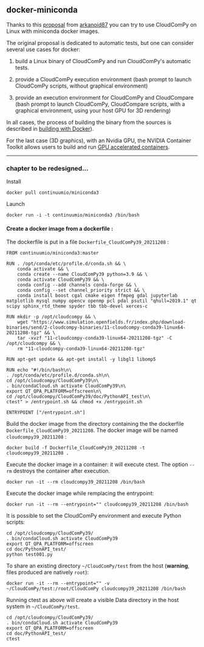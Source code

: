 ## docker-miniconda

Thanks to this [proposal](https://github.com/CloudCompare/CloudComPy/issues/10) from [arkanoid87](https://github.com/arkanoid87) you can try to use CloudComPy on Linux with miniconda docker images.

The original proposal is dedicated to automatic tests, but one can consider several use cases for docker:


 1. build a Linux binary of CloudComPy and run CloudComPy's automatic tests. 

 2. provide a CloudComPy execution environment (bash prompt to launch CloudComPy scripts, without graphical environment)

 3. provide an execution environment for CloudComPy and CloudCompare (bash prompt to launch CloudComPy, CloudCompare scripts, with a graphical environment, using your host GPU for 3D rendering)

In all cases, the process of building the binary from the sources is described in [building with Docker](BuildLinuxCondaDocker.md)).

For the last case (3D graphics), with an Nvidia GPU, the NVIDIA Container Toolkit allows users to build and run [GPU accelerated containers](https://docs.nvidia.com/datacenter/cloud-native/container-toolkit/overview.html).

------------------------------------
### chapter to be redesigned...
Install

```
docker pull continuumio/miniconda3
```
Launch

```
docker run -i -t continuumio/miniconda3 /bin/bash
```

#### Create a docker image from a dockerfile :

The dockerfile is put in a file `Dockerfile_CloudComPy39_20211208` :


```
FROM continuumio/miniconda3:master

RUN . /opt/conda/etc/profile.d/conda.sh && \
    conda activate && \
    conda create --name CloudComPy39 python=3.9 && \
    conda activate CloudComPy39 && \
    conda config --add channels conda-forge && \
    conda config --set channel_priority strict && \
    conda install boost cgal cmake eigen ffmpeg gdal jupyterlab matplotlib mysql numpy opencv openmp pcl pdal psutil "qhull=2019.1" qt scipy sphinx_rtd_theme spyder tbb tbb-devel xerces-c

RUN mkdir -p /opt/cloudcompy && \
    wget "https://www.simulation.openfields.fr/index.php/download-binaries/send/2-cloudcompy-binaries/11-cloudcompy-conda39-linux64-20211208-tgz" && \
    tar -xvzf "11-cloudcompy-conda39-linux64-20211208-tgz" -C /opt/cloudcompy && \
    rm "11-cloudcompy-conda39-linux64-20211208-tgz"

RUN apt-get update && apt-get install -y libgl1 libomp5

RUN echo "#!/bin/bash\n\
. /opt/conda/etc/profile.d/conda.sh\n\
cd /opt/cloudcompy/CloudComPy39\n\
. bin/condaCloud.sh activate CloudComPy39\n\
export QT_QPA_PLATFORM=offscreen\n\
cd /opt/cloudcompy/CloudComPy39/doc/PythonAPI_test\n\
ctest" > /entrypoint.sh && chmod +x /entrypoint.sh

ENTRYPOINT ["/entrypoint.sh"]
```

Build the docker image from the directory containing the the dockerfile `Dockerfile_CloudComPy39_20211208`. The docker image will be named `cloudcompy39_20211208` :

```
docker build -f Dockerfile_CloudComPy39_20211208 -t cloudcompy39_20211208 .
```

Execute the docker image in a container: it will execute ctest. The option `--rm` destroys the container after execution.


```
docker run -it --rm cloudcompy39_20211208 /bin/bash
```

Execute the docker image while remplacing the entrypoint:

```
docker run -it --rm --entrypoint="" cloudcompy39_20211208 /bin/bash
```

It is possible to set the CloudComPy environment and execute Python scripts:

```
cd /opt/cloudcompy/CloudComPy39/
. bin/condaCloud.sh activate CloudComPy39
export QT_QPA_PLATFORM=offscreen
cd doc/PythonAPI_test/
python test001.py
```

To share an existing directory `~/CloudComPy/test` from the host (**warning**, files produced are natively `root`):


```
docker run -it --rm --entrypoint="" -v ~/CloudComPy/test:/root/CloudComPy cloudcompy39_20211208 /bin/bash
```

Running ctest as above will create a visible Data directory in the host system in `~/CloudComPy/test`.

```
cd /opt/cloudcompy/CloudComPy39/
. bin/condaCloud.sh activate CloudComPy39
export QT_QPA_PLATFORM=offscreen
cd doc/PythonAPI_test/
ctest
```

